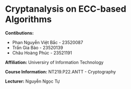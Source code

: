 # Cryptanalysis on ECC-based Algorithms
**Contibutions:**
- Phan Nguyễn Việt Bắc - 23520087
- Trần Gia Bảo         - 23520139
- Châu Hoàng Phúc - 23521191

**Affiliation:**
Universiry of Information Technology

**Course Information:**
NT219.P22.ANTT - Cryptography

**Lecturer:** 
Nguyễn Ngọc Tự
